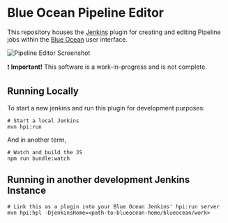 # Blue Ocean Pipeline Editor

This repository houses the [Jenkins](https://jenkins.io/) plugin for creating and editing Pipeline jobs within the [Blue Ocean](https://jenkins.io/projects/blueocean/) user interface.

![Pipeline Editor Screenshot](doc/editor-ss.png)

:exclamation: **Important!** This software is a work-in-progress and is not complete.

## Running Locally

To start a new jenkins and run this plugin for development purposes:

```
# Start a local Jenkins
mvn hpi:run
```

And in another term,
```
# Watch and build the JS
npm run bundle:watch
```


## Running in another development Jenkins Instance

```
# Link this as a plugin into your Blue Ocean Jenkins' hpi:run server
mvn hpi:hpl -DjenkinsHome=<path-to-blueocean-home/blueocean/work>
```
